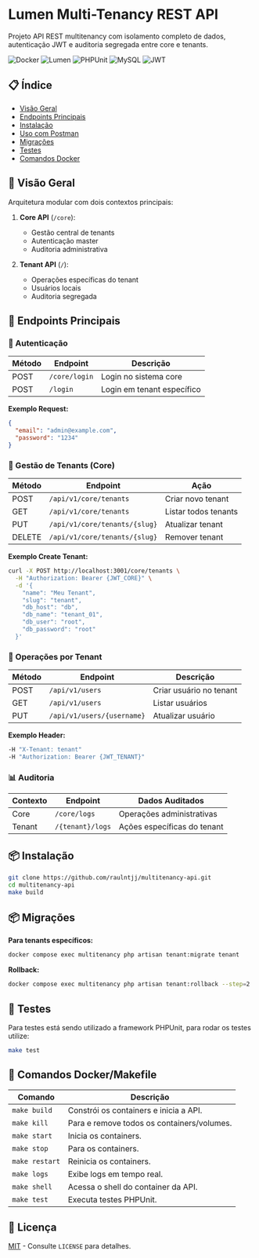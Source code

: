 # Lumen Multi-Tenancy REST API

Projeto API REST multitenancy com isolamento completo de dados, autenticação JWT e auditoria segregada entre core e tenants.

![Docker](https://img.shields.io/badge/Docker-%232496ED?logo=docker&logoColor=white)
![Lumen](https://img.shields.io/badge/Lumen-%23FF2D20?logo=laravel&logoColor=white)
![PHPUnit](https://img.shields.io/badge/PHPUnit-%234484C5?logo=php&logoColor=white)
![MySQL](https://img.shields.io/badge/MySQL-%2300758F?logo=mysql&logoColor=white)
![JWT](https://img.shields.io/badge/JWT-%23000000?logo=jsonwebtokens&logoColor=white)

## 📋 Índice
- [Visão Geral](#-visão-geral)
- [Endpoints Principais](#-endpoints-principais)
- [Instalação](#-instalação)
- [Uso com Postman](#-uso-com-postman)
- [Migrações](#-migrações)
- [Testes](#-testes)
- [Comandos Docker](#-comandos-docker)

## 🌟 Visão Geral
Arquitetura modular com dois contextos principais:
1. **Core API** (`/core`): 
   - Gestão central de tenants
   - Autenticação master
   - Auditoria administrativa

2. **Tenant API** (`/`):
   - Operações específicas do tenant
   - Usuários locais
   - Auditoria segregada

## 🚀 Endpoints Principais

### 🔑 Autenticação
| Método | Endpoint               | Descrição                     |
|--------|------------------------|-------------------------------|
| POST   | `/core/login`          | Login no sistema core         |
| POST   | `/login`               | Login em tenant específico    |

**Exemplo Request:**
```json
{
  "email": "admin@example.com",
  "password": "1234"
}
```

### 👥 Gestão de Tenants (Core)
| Método | Endpoint                      | Ação                          |
|--------|-------------------------------|-------------------------------|
| POST   | `/api/v1/core/tenants`        | Criar novo tenant             |
| GET    | `/api/v1/core/tenants`        | Listar todos tenants          |
| PUT    | `/api/v1/core/tenants/{slug}` | Atualizar tenant              |
| DELETE | `/api/v1/core/tenants/{slug}` | Remover tenant                |

**Exemplo Create Tenant:**
```bash
curl -X POST http://localhost:3001/core/tenants \
  -H "Authorization: Bearer {JWT_CORE}" \
  -d '{
    "name": "Meu Tenant",
    "slug": "tenant",
    "db_host": "db",
    "db_name": "tenant_01",
    "db_user": "root",
    "db_password": "root"
  }'
```

### 👤 Operações por Tenant
| Método | Endpoint                     | Descrição                 |
|--------|------------------------------|---------------------------|
| POST   | `/api/v1/users`            | Criar usuário no tenant   |
| GET    | `/api/v1/users`            | Listar usuários           |
| PUT    | `/api/v1/users/{username}` | Atualizar usuário         |

**Exemplo Header:**
```bash
-H "X-Tenant: tenant" 
-H "Authorization: Bearer {JWT_TENANT}"
```

### 📊 Auditoria
| Contexto | Endpoint           | Dados Auditados               |
|----------|--------------------|-------------------------------|
| Core     | `/core/logs`       | Operações administrativas     |
| Tenant   | `/{tenant}/logs`   | Ações específicas do tenant   |

## 📦 Instalação
```bash
git clone https://github.com/raulntjj/multitenancy-api.git
cd multitenancy-api
make build
```
## 📦 Migrações
**Para tenants específicos:**
```bash
docker compose exec multitenancy php artisan tenant:migrate tenant
```

**Rollback:**
```bash
docker compose exec multitenancy php artisan tenant:rollback --step=2
```

## 🧪 Testes
Para testes está sendo utilizado a framework PHPUnit, para rodar os testes utilize:
```bash
make test
```

## 🐳 Comandos Docker/Makefile
| Comando       | Descrição                                  |
|---------------|--------------------------------------------|
| `make build`  | Constrói os containers e inicia a API.     |
| `make kill`   | Para e remove todos os containers/volumes. |
| `make start`  | Inicia os containers.                      |
| `make stop`   | Para os containers.                        |
| `make restart`| Reinicia os containers.                    |
| `make logs`   | Exibe logs em tempo real.                  |
| `make shell`  | Acessa o shell do container da API.        |
| `make test`   | Executa testes PHPUnit.                    |

## 📄 Licença
[MIT](https://choosealicense.com/licenses/mit/) - Consulte `LICENSE` para detalhes.